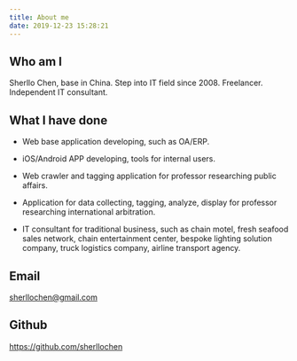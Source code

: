 ```yaml
---
title: About me
date: 2019-12-23 15:28:21
---
```


## Who am I

Sherllo Chen, base in China. Step into IT field since 2008.
Freelancer.
Independent IT consultant.

## What I have done

- Web base application developing, such as OA/ERP.

- iOS/Android APP developing, tools for internal users.

- Web crawler and tagging application for professor researching public affairs.

- Application for data collecting, tagging, analyze, display for professor researching international arbitration.

- IT consultant for traditional business, such as chain motel, fresh seafood sales network, chain entertainment center, bespoke lighting solution company, truck logistics company, airline transport agency.

## Email

sherllochen@gmail.com

## Github

https://github.com/sherllochen

